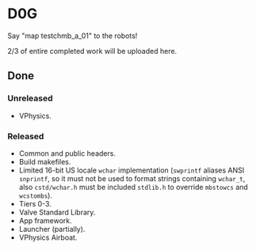 ﻿# D0G
Say "map testchmb_a_01" to the robots!

2/3 of entire completed work will be uploaded here.
## Done
### Unreleased
* VPhysics.
### Released
* Common and public headers.
* Build makefiles.
* Limited 16-bit US locale `wchar` implementation (`swprintf` aliases ANSI `snprintf`, so it must not be used to format strings containing `wchar_t`, also `cstd/wchar.h` must be included `stdlib.h` to override `mbstowcs` and `wcstombs`).
* Tiers 0-3.
* Valve Standard Library.
* App framework.
* Launcher (partially).
* VPhysics Airboat.